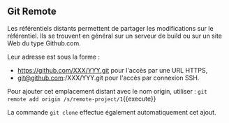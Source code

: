 ## Git Remote

Les référentiels distants permettent de partager les modifications sur le référentiel.
Ils se trouvent en général sur un serveur de build ou sur un site Web du type Github.com.

Leur adresse est sous la forme :
- https://github.com/XXX/YYY.git pour l'accès par une URL HTTPS,
- git@github.com:/XXX/YYY.git pour l'accès par connexion SSH.

Pour ajouter cet emplacement distant avec le nom origin, utiliser :
`git remote add origin /s/remote-project/1`{{execute}}

La commande `git clone` effectue également automatiquement cet ajout.
